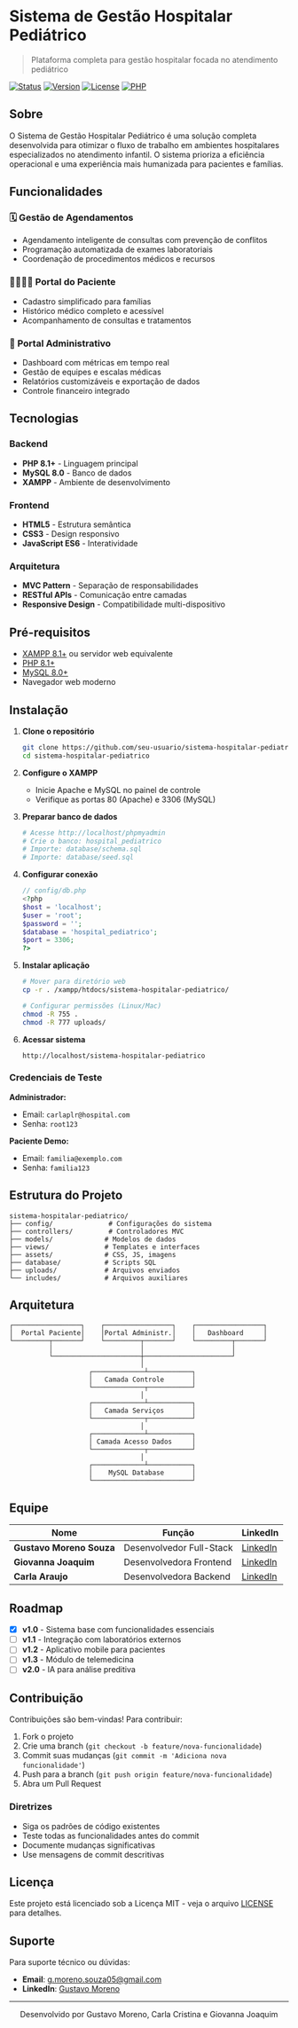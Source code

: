 # Sistema de Gestão Hospitalar Pediátrico

> Plataforma completa para gestão hospitalar focada no atendimento pediátrico

[![Status](https://img.shields.io/badge/Status-Em%20Finalizado-success)](https://github.com/DataGusIT/sistema-hospitalar-pediatrico)
[![Version](https://img.shields.io/badge/Version-1.0.0-blue)](https://github.com/seu-usuario/sistema-hospitalar-pediatrico/releases)
[![License](https://img.shields.io/badge/License-MIT-green.svg)](LICENSE)
[![PHP](https://img.shields.io/badge/PHP-8.1+-777BB4)](https://php.net/)

## Sobre

O Sistema de Gestão Hospitalar Pediátrico é uma solução completa desenvolvida para otimizar o fluxo de trabalho em ambientes hospitalares especializados no atendimento infantil. O sistema prioriza a eficiência operacional e uma experiência mais humanizada para pacientes e famílias.

## Funcionalidades

### 🗓️ Gestão de Agendamentos
- Agendamento inteligente de consultas com prevenção de conflitos
- Programação automatizada de exames laboratoriais
- Coordenação de procedimentos médicos e recursos

### 👨‍👩‍👧‍👦 Portal do Paciente
- Cadastro simplificado para famílias
- Histórico médico completo e acessível
- Acompanhamento de consultas e tratamentos

### 👑 Portal Administrativo
- Dashboard com métricas em tempo real
- Gestão de equipes e escalas médicas
- Relatórios customizáveis e exportação de dados
- Controle financeiro integrado

## Tecnologias

### Backend
- **PHP 8.1+** - Linguagem principal
- **MySQL 8.0** - Banco de dados
- **XAMPP** - Ambiente de desenvolvimento

### Frontend
- **HTML5** - Estrutura semântica
- **CSS3** - Design responsivo
- **JavaScript ES6** - Interatividade

### Arquitetura
- **MVC Pattern** - Separação de responsabilidades
- **RESTful APIs** - Comunicação entre camadas
- **Responsive Design** - Compatibilidade multi-dispositivo

## Pré-requisitos

- [XAMPP 8.1+](https://www.apachefriends.org/) ou servidor web equivalente
- [PHP 8.1+](https://php.net/downloads.php)
- [MySQL 8.0+](https://dev.mysql.com/downloads/mysql/)
- Navegador web moderno

## Instalação

1. **Clone o repositório**
   ```bash
   git clone https://github.com/seu-usuario/sistema-hospitalar-pediatrico.git
   cd sistema-hospitalar-pediatrico
   ```

2. **Configure o XAMPP**
   - Inicie Apache e MySQL no painel de controle
   - Verifique as portas 80 (Apache) e 3306 (MySQL)

3. **Preparar banco de dados**
   ```bash
   # Acesse http://localhost/phpmyadmin
   # Crie o banco: hospital_pediatrico
   # Importe: database/schema.sql
   # Importe: database/seed.sql
   ```

4. **Configurar conexão**
   ```php
   // config/db.php
   <?php
   $host = 'localhost';
   $user = 'root';
   $password = '';
   $database = 'hospital_pediatrico';
   $port = 3306;
   ?>
   ```

5. **Instalar aplicação**
   ```bash
   # Mover para diretório web
   cp -r . /xampp/htdocs/sistema-hospitalar-pediatrico/
   
   # Configurar permissões (Linux/Mac)
   chmod -R 755 .
   chmod -R 777 uploads/
   ```

6. **Acessar sistema**
   ```
   http://localhost/sistema-hospitalar-pediatrico
   ```

### Credenciais de Teste

**Administrador:**
- Email: `carlaplr@hospital.com`
- Senha: `root123`

**Paciente Demo:**
- Email: `familia@exemplo.com`
- Senha: `familia123`

## Estrutura do Projeto

```
sistema-hospitalar-pediatrico/
├── config/              # Configurações do sistema
├── controllers/         # Controladores MVC
├── models/             # Modelos de dados
├── views/              # Templates e interfaces
├── assets/             # CSS, JS, imagens
├── database/           # Scripts SQL
├── uploads/            # Arquivos enviados
└── includes/           # Arquivos auxiliares
```

## Arquitetura

```
┌─────────────────┐    ┌─────────────────┐    ┌─────────────────┐
│  Portal Paciente│    │Portal Administr.│    │   Dashboard     │
└─────────┬───────┘    └─────────┬───────┘    └─────────┬───────┘
          │                      │                      │
          └──────────────────────┼──────────────────────┘
                                 │
                    ┌─────────────┴───────────┐
                    │   Camada Controle       │
                    └─────────────┬───────────┘
                                 │
                    ┌─────────────┴───────────┐
                    │   Camada Serviços       │
                    └─────────────┬───────────┘
                                 │
                    ┌─────────────┴───────────┐
                    │ Camada Acesso Dados     │
                    └─────────────┬───────────┘
                                 │
                    ┌─────────────┴───────────┐
                    │    MySQL Database       │
                    └─────────────────────────┘
```

## Equipe

| Nome | Função | LinkedIn |
|------|--------|----------|
| **Gustavo Moreno Souza** | Desenvolvedor Full-Stack | [LinkedIn](https://www.linkedin.com/in/gustavo-moreno-8a925b26a/) |
| **Giovanna Joaquim** | Desenvolvedora Frontend | [LinkedIn](https://www.linkedin.com/in/giovanna-j-29651921a/) |
| **Carla Araujo** | Desenvolvedora Backend | [LinkedIn](https://www.linkedin.com/in/carla-araujo-b50956265/) |

## Roadmap

- [x] **v1.0** - Sistema base com funcionalidades essenciais
- [ ] **v1.1** - Integração com laboratórios externos
- [ ] **v1.2** - Aplicativo mobile para pacientes
- [ ] **v1.3** - Módulo de telemedicina
- [ ] **v2.0** - IA para análise preditiva

## Contribuição

Contribuições são bem-vindas! Para contribuir:

1. Fork o projeto
2. Crie uma branch (`git checkout -b feature/nova-funcionalidade`)
3. Commit suas mudanças (`git commit -m 'Adiciona nova funcionalidade'`)
4. Push para a branch (`git push origin feature/nova-funcionalidade`)
5. Abra um Pull Request

### Diretrizes

- Siga os padrões de código existentes
- Teste todas as funcionalidades antes do commit
- Documente mudanças significativas
- Use mensagens de commit descritivas

## Licença

Este projeto está licenciado sob a Licença MIT - veja o arquivo [LICENSE](LICENSE) para detalhes.

## Suporte

Para suporte técnico ou dúvidas:

- **Email**: [g.moreno.souza05@gmail.com](mailto:g.moreno.souza05@gmail.com)
- **LinkedIn**: [Gustavo Moreno](https://www.linkedin.com/in/gustavo-moreno-8a925b26a/)

---

<div align="center">
  Desenvolvido por Gustavo Moreno, Carla Cristina e Giovanna Joaquim
</div>
